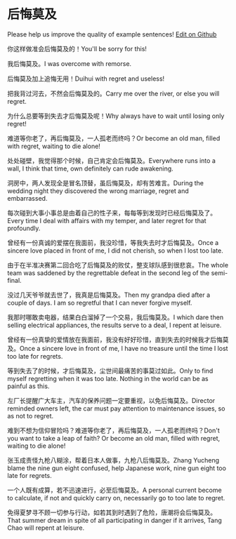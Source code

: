 # 后悔莫及

Please help us improve the quality of example sentences! [Edit on Github](https://github.com/jiyushe/jiyu-example-sentence-source/blob/main/chinese/houhuimoji.md)

<p><span class="chinese">你这样做准会后悔莫及的！</span><span class="english">You'll be sorry for this!</span></p>

<p><span class="chinese">我后悔莫及。</span><span class="english">I was overcome with remorse.</span></p>

<p><span class="chinese">后悔莫及加上追悔无用！</span><span class="english">Duihui with regret and useless!</span></p>

<p><span class="chinese">把我背过河去，不然会后悔莫及的。</span><span class="english">Carry me over the river, or else you will regret.</span></p>

<p><span class="chinese">为什么总要等到失去才后悔莫及呢！</span><span class="english">Why always have to wait until losing only regret!</span></p>

<p><span class="chinese">难道等你老了，再后悔莫及，一人孤老而终吗？</span><span class="english">Or become an old man, filled with regret, waiting to die alone!</span></p>

<p><span class="chinese">处处碰壁，我觉得那个时候，自己肯定会后悔莫及。</span><span class="english">Everywhere runs into a wall, I think that time, own definitely can rude awakening.</span></p>

<p><span class="chinese">洞房中，两人发现全是冒名顶替，虽后悔莫及，却有苦难言。</span><span class="english">During the wedding night they discovered the wrong marriage, regret and embarrassed.</span></p>

<p><span class="chinese">每次碰到大事小事总是由着自己的性子来，每每等到发现时已经后悔莫及了。</span><span class="english">Every time I deal with affairs with my temper, and later regret for that profoundly.</span></p>

<p><span class="chinese">曾经有一份真诚的爱摆在我面前，我没珍惜，等我失去时才后悔莫及。</span><span class="english">Once a sincere love placed in front of me, I did not cherish, so when I lost too late.</span></p>

<p><span class="chinese">由于在半准决赛第二回合吃了后悔莫及的败仗，整支球队感到很悲哀。</span><span class="english">The whole team was saddened by the regrettable defeat in the second leg of the semi-final.</span></p>

<p><span class="chinese">没过几天爷爷就去世了，我真是后悔莫及。</span><span class="english">Then my grandpa died after a couple of days. I am so regretful that I can never forgive myself.</span></p>

<p><span class="chinese">我那时哪敢卖电器，结果白白溜掉了一个交易，我后悔莫及。</span><span class="english">I which dare then selling electrical appliances, the results serve to a deal, I repent at leisure.</span></p>

<p><span class="chinese">曾经有一份真挚的爱情放在我面前，我没有好好珍惜，直到失去的时候我才后悔莫及。</span><span class="english">Once a sincere love in front of me, I have no treasure until the time I lost too late for regrets.</span></p>

<p><span class="chinese">等到失去了的时候，才后悔莫及，尘世间最痛苦的事莫过如此。</span><span class="english">Only to find myself regretting when it was too late. Nothing in the world can be as painful as this.</span></p>

<p><span class="chinese">左厂长提醒广大车主，汽车的保养问题一定要重视，以免后悔莫及。</span><span class="english">Director reminded owners left, the car must pay attention to maintenance issues, so as not to regret.</span></p>

<p><span class="chinese">难到不想为信仰冒险吗？难道等你老了，再后悔莫及，一人孤老而终吗？</span><span class="english">Don't you want to take a leap of faith? Or become an old man, filled with regret, waiting to die alone!</span></p>

<p><span class="chinese">张玉成责怪九枪八糊涂，帮着日本人做事，九枪八后悔莫及。</span><span class="english">Zhang Yucheng blame the nine gun eight confused, help Japanese work, nine gun eight too late for regrets.</span></p>

<p><span class="chinese">一个人既有成算，若不迅速进行，必至后悔莫及。</span><span class="english">A personal current become to calculate, if not and quickly carry on, necessarily go to too late to regret.</span></p>

<p><span class="chinese">免得夏梦寻不顾一切参与行动，如若其到时遇到了危险，唐潮将会后悔莫及。</span><span class="english">That summer dream in spite of all participating in danger if it arrives, Tang Chao will repent at leisure.</span></p>

